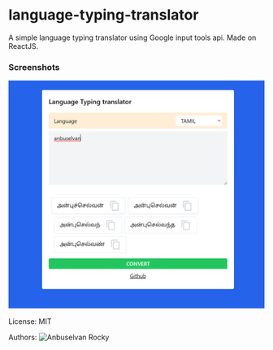 # language-typing-translator

A simple language typing translator using Google input tools api. Made on ReactJS.

### Screenshots

![Screenshots](/public/screenshot1.png)

License: MIT

Authors:
![Anbuselvan Rocky](https://fb.me/anburocky3)
